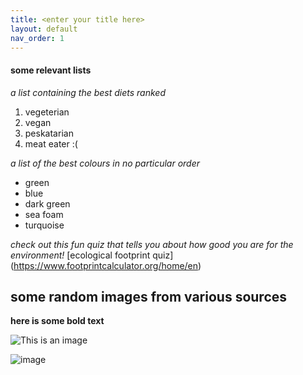 ```yaml
---
title: <enter your title here>
layout: default
nav_order: 1
---
```

 #### some relevant lists
 _a list containing the best diets ranked_
 1. vegeterian
 2. vegan
 3. peskatarian
 4. meat eater :(
 
 _a list of the best colours in no particular order_
 - green
 - blue
 - dark green
 - sea foam
 - turquoise
 
 _check out this fun quiz that tells you about how good you are for the environment!_
[ecological footprint quiz] (https://www.footprintcalculator.org/home/en)
 
 ## some random images from various sources
**here is some bold text**
 
 ![This is an image](https://myoctocat.com/assets/images/base-octocat.svg)


![image](https://user-images.githubusercontent.com/114451770/196308424-7c7ff1c1-f823-4d6f-8306-7bf7698dcbfe.png)

